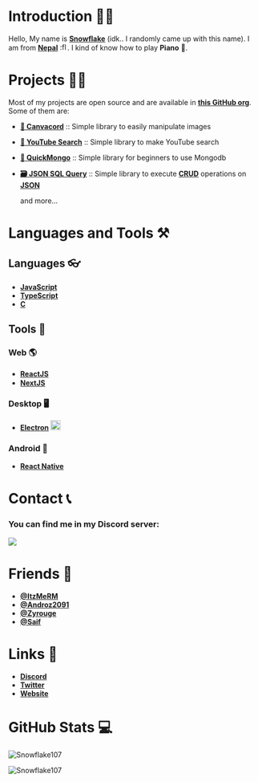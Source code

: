 # Introduction 👨‍🦰
Hello, My name is **[Snowflake](https://en.wikipedia.org/wiki/Snowflake)** (idk.. I randomly came up with this name). I am from **[Nepal](https://en.wikipedia.org/wiki/Nepal)** <img src="https://upload.wikimedia.org/wikipedia/commons/thumb/9/9b/Flag_of_Nepal.svg/840px-Flag_of_Nepal.svg.png" height="15" width="15" title=":flag_np:" />.
I kind of know how to play **Piano** 🎹.

# Projects 👨‍💻
Most of my projects are open source and are available in **[this GitHub org](https://github.com/DevSnowflake)**.
Some of them are:
- **[🎨 Canvacord](https://github.com/DevSnowflake/Canvacord)** :: Simple library to easily manipulate images
- **[🔎 YouTube Search](https://github.com/DevSnowflake/youtube-sr)** :: Simple library to make YouTube search
- **[🥭 QuickMongo](https://github.com/DevSnowflake/quickmongo)** :: Simple library for beginners to use Mongodb
- **[🗃 JSON SQL Query](https://github.com/DevSnowflake/json-sql-query)** :: Simple library to execute **[CRUD](https://en.wikipedia.org/wiki/Create,_read,_update_and_delete)** operations on **[JSON](https://en.wikipedia.org/wiki/JSON)**

    and more...

# Languages and Tools ⚒
## Languages 👓
- **[JavaScript](https://en.wikipedia.org/wiki/JavaScript)**
- **[TypeScript](https://en.wikipedia.org/wiki/TypeScript)**
- **[C](https://en.wikipedia.org/wiki/C_(programming_language))**

## Tools 🔨
### Web 🌎
- **[ReactJS](https://reactjs.org)** <img src="https://user-images.githubusercontent.com/46562212/117412601-ae28c600-af34-11eb-9e0c-4b5e42bef9a2.png" height="15" width="23" />
- **[NextJS](https://nextjs.org)** <img src="https://user-images.githubusercontent.com/46562212/117412855-fb0c9c80-af34-11eb-8e2a-682dbffb34c2.png" height="15" width="15" />

### Desktop 🖥
- **[Electron](https://electronjs.org)** <img src="https://user-images.githubusercontent.com/46562212/117412970-21cad300-af35-11eb-9c57-6aa0f38f475c.png" height="20" width="20" />

### Android 📱
- **[React Native](https://reactnative.dev)** <img src="https://user-images.githubusercontent.com/46562212/117412601-ae28c600-af34-11eb-9e0c-4b5e42bef9a2.png" height="15" width="23" />

# Contact 📞
### You can find me in my Discord server:
[![](https://user-images.githubusercontent.com/46562212/117411724-9ef54880-af33-11eb-83c3-65fb4b6aa65e.png)](https://discord.gg/uqB8kxh)

# Friends 🤼
- **[@ItzMeRM](https://github.com/ItzMeRM)**
- **[@Androz2091](https://github.com/Androz2091)**
- **[@Zyrouge](https://github.com/Zyrouge)**
- **[@Saif](https://github.com/thanos783)**

# Links 📎
- **[Discord](https://discord.gg/2SUybzb)**
- **[Twitter](https://twitter.com/DevSnowflake)**
- **[Website](https://snowflake.is-a.dev)**

# GitHub Stats 💻

![Snowflake107](https://github-readme-stats.vercel.app/api?username=snowflake107&show_icons=true&theme=tokyonight&hide=["issues"])

![Snowflake107](https://github-readme-stats.vercel.app/api/top-langs?username=snowflake107&show_icons=true&theme=tokyonight&layout=compact)
